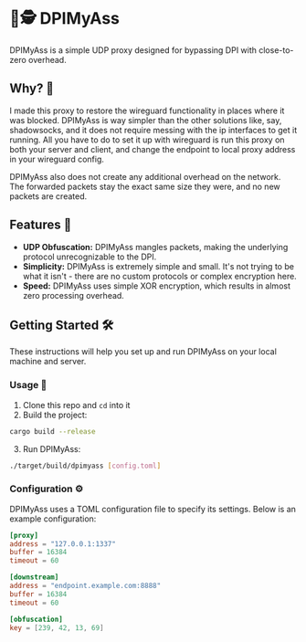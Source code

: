 # 🖕🕵 DPIMyAss

DPIMyAss is a simple UDP proxy designed for bypassing DPI with close-to-zero overhead.

## Why? 🤔

I made this proxy to restore the wireguard functionality in places where it was blocked. DPIMyAss is way simpler than the other solutions like, say, shadowsocks, and it does not require messing with the ip interfaces to get it running. All you have to do to set it up with wireguard is run this proxy on both your server and client, and change the endpoint to local proxy address in your wireguard config.

DPIMyAss also does not create any additional overhead on the network. The forwarded packets stay the exact same size they were, and no new packets are created.

## Features 🚀

- **UDP Obfuscation:** DPIMyAss mangles packets, making the underlying protocol unrecognizable to the DPI.
- **Simplicity:** DPIMyAss is extremely simple and small. It's not trying to be what it isn't - there are no custom protocols or complex encryption here.
- **Speed:** DPIMyAss uses simple XOR encryption, which results in almost zero processing overhead.

## Getting Started 🛠️

These instructions will help you set up and run DPIMyAss on your local machine and server.

### Usage 🚦

1. Clone this repo and `cd` into it
2. Build the project:
```bash
cargo build --release
```
3. Run DPIMyAss:
```bash
./target/build/dpimyass [config.toml]
```

### Configuration ⚙️

DPIMyAss uses a TOML configuration file to specify its settings. Below is an example configuration:

```toml
[proxy]
address = "127.0.0.1:1337"
buffer = 16384
timeout = 60

[downstream]
address = "endpoint.example.com:8888"
buffer = 16384
timeout = 60

[obfuscation]
key = [239, 42, 13, 69]
```
